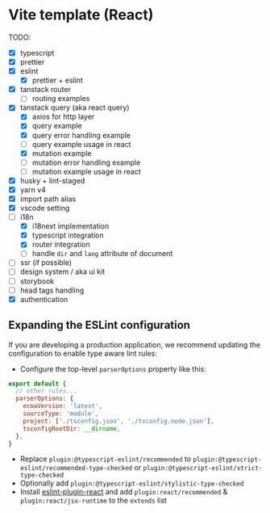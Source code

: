 # Vite template (React)

TODO:

- [x] typescript
- [x] prettier
- [x] eslint
  - [x] prettier + eslint
- [x] tanstack router
  - [ ] routing examples
- [x] tanstack query (aka react query)
  - [x] axios for http layer
  - [x] query example
  - [x] query error handling example
  - [ ] query example usage in react
  - [x] mutation example
  - [ ] mutation error handling example
  - [ ] mutation example usage in react
- [x] husky + lint-staged
- [x] yarn v4
- [x] import path alias
- [x] vscode setting
- [ ] i18n
  - [x] i18next implementation
  - [x] typescript integration
  - [x] router integration
  - [ ] handle `dir` and `lang` attribute of document
- [ ] ssr (if possible)
- [ ] design system / aka ui kit
- [ ] storybook
- [ ] head tags handling
- [x] authentication

## Expanding the ESLint configuration

If you are developing a production application, we recommend updating the configuration to enable type aware lint rules:

- Configure the top-level `parserOptions` property like this:

```js
export default {
  // other rules...
  parserOptions: {
    ecmaVersion: 'latest',
    sourceType: 'module',
    project: ['./tsconfig.json', './tsconfig.node.json'],
    tsconfigRootDir: __dirname,
  },
}
```

- Replace `plugin:@typescript-eslint/recommended` to `plugin:@typescript-eslint/recommended-type-checked` or `plugin:@typescript-eslint/strict-type-checked`
- Optionally add `plugin:@typescript-eslint/stylistic-type-checked`
- Install [eslint-plugin-react](https://github.com/jsx-eslint/eslint-plugin-react) and add `plugin:react/recommended` & `plugin:react/jsx-runtime` to the `extends` list

